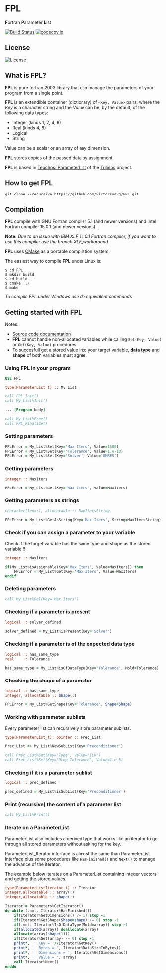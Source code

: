 # FPL
**F**ortran **P**arameter **L**ist

[![Build Status](https://travis-ci.org/victorsndvg/FPL.svg?branch=master)](https://travis-ci.org/victorsndvg/FPL)
[![codecov.io](https://codecov.io/github/victorsndvg/FPL/coverage.svg?branch=master)](https://codecov.io/github/victorsndvg/FPL?branch=master)

## License

[![License](https://img.shields.io/badge/license-GNU%20LESSER%20GENERAL%20PUBLIC%20LICENSE%20v3%2C%20LGPLv3-red.svg)](http://www.gnu.org/licenses/lgpl-3.0.txt)

## What is FPL?

**FPL** is pure fortran 2003 library that can manage the parameters of your program from a single point.

**FPL** is an extendible container (dictionary) of ```<Key, Value>``` pairs, where the *Key* is a character string and the *Value* can be, by the default, of the following data types:

- Integer (kinds 1, 2, 4, 8)
- Real (kinds 4, 8)
- Logical
- String

Value can be a scalar or an array of any dimension.

**FPL** stores copies of the passed data by assignment.

**FPL** is based in [Teuchos::ParameterList](https://trilinos.org/docs/dev/packages/teuchos/doc/html/classTeuchos_1_1ParameterList.html)  of the [Trilinos](https://trilinos.org/) project.

## How to get FPL

```git clone --recursive https://github.com/victorsndvg/FPL.git ```

## Compilation

**FPL** compile with GNU Fortran compiler 5.1 (and newer versions) and Intel Fortran compiler 15.0.1 (and newer versions).

**Note:** *Due to an issue with IBM XLF 14.0.1 Fortran compiler, if you want to use this compiler use the branch XLF_workaround*

**FPL** uses [CMake](https://cmake.org/) as a portable compilation system. 

The easiest way to compile **FPL** under Linux is:

```
$ cd FPL
$ mkdir build
$ cd build
$ cmake ../
$ make
```

*To compile FPL under Windows use de equivalent commands*


## Getting started with FPL

Notes:
- [Source code documentation](http://victorsndvg.github.io/FPL/)
- **FPL** cannot handle non-allocated variables while calling `Set(Key, Value)` or `Get(Key, Value)` procedures.
- To succesfull get a stored value into your target variable, **data type** and **shape** of both variables must agree.


### Using FPL in your program

```fortran
USE FPL

type(ParameterList_t) :: My_List

call FPL_Init()
call My_List%Init()

... [Program body]

call My_List%Free()
call FPL_Finalize()
```

### Setting parameters

```fortran
FPLError = My_List%Set(Key='Max Iters', Value=1500)
FPLError = My_List%Set(Key='Tolerance', Value=1.e-10)
FPLError = My_List%Set(Key='Solver', Value='GMRES')
```

### Getting parameters

```fortran
integer :: MaxIters

FPLError = My_List%Get(Key='Max Iters', Value=MaxIters)
```

### Getting parameters as strings

```fortran
character(len=:), allocatable :: MaxItersString

FPLError = My_List%GetAsString(Key='Max Iters', String=MaxItersString)
```

### Check if you can assign a parameter to your variable

Check if the target variable has the same type and shape as the stored variable :bangbang:

```fortran
integer :: MaxIters

if(My_List%isAssignable(Key='Max Iters', Value=MaxIters)) then
    FPLError = My_List%Get(Key='Max Iters', Value=MaxIters)
endif
```

### Deleting parameters

```fortran
call My_List%Del(Key='Max Iters')
```

### Checking if a parameter is present

```fortran
logical :: solver_defined

solver_defined = My_List%isPresent(Key='Solver')
```

### Checking if a parameter is of the expected data type

```fortran
logical :: has_same_type
real    :: Tolerance

has_same_type = My_List%isOfDataType(Key='Tolerance', Mold=Tolerance)
```

### Checking the shape of a parameter

```fortran
logical :: has_same_type
integer, allocatable :: Shape(:)

FPLError = My_List%GetShape(Key='Tolerance', Shape=Shape)
```

### Working with parameter sublists

Every parameter list can recursively store parameter sublists.

```fortran
type(ParameterList_t), pointer :: Prec_List

Prec_List => My_List%NewSubList(Key='Preconditioner')

call Prec_List%Set(Key='Type', Value='ILU')
call Prec_List%Set(Key='Drop Tolerance', Value=1.e-3)
```

### Checking if it is a parameter sublist

```fortran
logical :: prec_defined

prec_defined = My_List%isSubList(Key='Preconditioner')
```

### Print (recursive) the content of a parameter list

```fortran
call My_List%Print()
```

### Iterate on a ParameterList

ParameterList also includes a derived type that works like an iterator to go through all stored parameters without asking for the key.

ParameterList_Iterator interface is almost the same than ParameterList interface plus some procedures like `HasFinished()` and `Next()` to manage the advance of the iterator.

The example below iterates on a ParameterList containing integer vectors and getting the stored values.

```fortran
type(ParameterListIterator_t) :: Iterator
integer,allocatable :: array(:)
integer,allocatable :: shape(:)

Iterator = Parameters%GetIterator()
do while (.not. Iterator%HasFinished())
    if(Iterator%GetDimensions() /= 1) stop -1
    if(Iterator%GetShape(Shape=shape) /= 0) stop -1
    if(.not. Iterator%IsOfDataType(Mold=array)) stop -1
    if(allocated(array)) deallocate(array)
    allocate(array(shape(1)))
    if(Iterator%Get(array) /= 0) stop -1
    print*, '  Key = '//Iterator%GetKey()
    print*, '  Bytes = ', Iterator%DataSizeInBytes()
    print*, '  Dimensions = ', Iterator%GetDimensions()
    print*, '  Value = ', array)
    call Iterator%Next()
enddo
```

